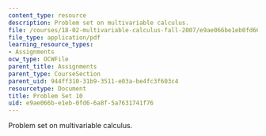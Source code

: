 ```yaml
---
content_type: resource
description: Problem set on multivariable calculus.
file: /courses/18-02-multivariable-calculus-fall-2007/e9ae066be1eb0fd66a8f5a7631741f76_ps10.pdf
file_type: application/pdf
learning_resource_types:
- Assignments
ocw_type: OCWFile
parent_title: Assignments
parent_type: CourseSection
parent_uid: 944ff310-31b9-3511-e03a-be4fc3f603c4
resourcetype: Document
title: Problem Set 10
uid: e9ae066b-e1eb-0fd6-6a8f-5a7631741f76
---
```

Problem set on multivariable calculus.